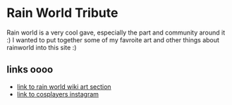 # Rain World Tribute
Rain world is a very cool gave, especially the part and community around it :)
I wanted to put together some of my favroite art and other things about rainworld into this site :)
## links oooo
- [link to rain world wiki art section](https://rainworld.miraheze.org/wiki/Official_Art)
- [link to cosplayers instagram](https://www.instagram.com/_jade.skys_/?hl=de> )
